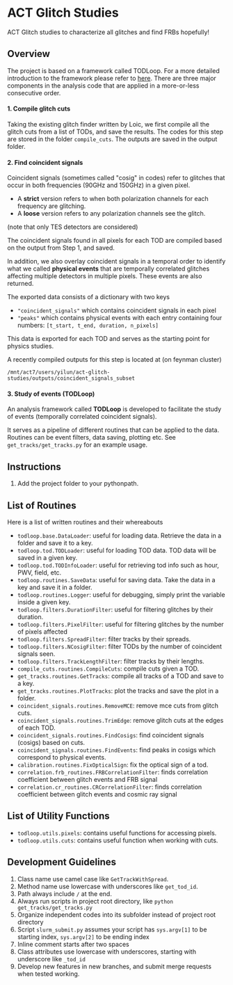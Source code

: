 # ACT Glitch Studies
ACT Glitch studies to characterize all glitches and find FRBs hopefully! 

## Overview
The project is based on a framework called TODLoop. For a more detailed introduction to the framework please refer to [here](https://github.com/pitt-cosmos/act-wiki/wiki/Introduction-to-TODLoop-Framework). There are three major components in the analysis code that are applied in a more-or-less consecutive order.

#### 1. Compile glitch cuts
Taking the existing glitch finder written by Loic, we first compile all the glitch cuts from a list of TODs, and save the results.
The codes for this step are stored in the folder `compile_cuts`. The outputs are saved in the output folder.

#### 2. Find coincident signals
Coincident signals (sometimes called "cosig" in codes) refer to glitches that occur in both frequencies (90GHz and 150GHz) in a given pixel. 

- A **strict** version refers to when both polarization channels for each frequency are glitching. 
- A **loose** version refers to any polarization channels see the glitch. 

(note that only TES detectors are considered) 

The coincident signals found in all pixels for each TOD are compiled based on the output from Step 1, and saved. 

In addition, we also overlay coincident signals in a temporal order to identify what we called **physical events** that are temporally correlated glitches affecting multiple 
detectors in multiple pixels. These events are also returned.

The exported data consists of a dictionary with two keys 

- `"coincident_signals"` which contains coincident signals in each pixel
- `"peaks"` which contains physical events with each entry containing four numbers: `[t_start, t_end, duration, n_pixels]`

This data is exported for each TOD and serves as the starting point for physics studies. 

A recently compiled outputs for this step is located at (on feynman cluster)

```
/mnt/act7/users/yilun/act-glitch-studies/outputs/coincident_signals_subset
```

#### 3. Study of events (TODLoop)
An analysis framework called **TODLoop** is developed to facilitate the study of events (temporally correlated coincident signals). 

It serves as a pipeline of different routines that can be applied to the data. Routines can be event filters, data saving, plotting etc. See `get_tracks/get_tracks.py` for an example usage. 


## Instructions
1. Add the project folder to your pythonpath.

## List of Routines
Here is a list of written routines and their whereabouts
- `todloop.base.DataLoader`: useful for loading data. Retrieve the data in a folder and save it to a key.
- `todloop.tod.TODLoader`: useful for loading TOD data. TOD data will be saved in a given key. 
- `todloop.tod.TODInfoLoader`: useful for retrieving tod info such as hour, PWV, field, etc.
- `todloop.routines.SaveData`: useful for saving data. Take the data in a key and save it in a folder.
- `todloop.routines.Logger`: useful for debugging, simply print the variable inside a given key. 
- `todloop.filters.DurationFilter`: useful for filtering glitches by their duration.
- `todloop.filters.PixelFilter`: useful for filtering glitches by the number of pixels affected
- `todloop.filters.SpreadFilter`: filter tracks by their spreads.
- `todloop.filters.NCosigFilter`: filter TODs by the number of coincident signals seen. 
- `todloop.filters.TrackLengthFilter`: filter tracks by their lengths. 
- `compile_cuts.routines.CompileCuts`: compile cuts given a TOD. 
- `get_tracks.routines.GetTracks`: compile all tracks of a TOD and save to a key.
- `get_tracks.routines.PlotTracks`: plot the tracks and save the plot in a folder. 
- `coincident_signals.routines.RemoveMCE`: remove mce cuts from glitch cuts.
- `coincident_signals.routines.TrimEdge`: remove glitch cuts at the edges of each TOD.
- `coincident_signals.routines.FindCosigs`: find coincident signals (cosigs) based on cuts.
- `coincident_signals.routines.FindEvents`: find peaks in cosigs which correspond to physical events.
- `calibration.routines.FixOpticalSign`: fix the optical sign of a tod.
- `correlation.frb_routines.FRBCorrelationFilter`: finds correlation coefficient between glitch events and FRB signal
- `correlation.cr_routines.CRCorrelationFilter`: finds correlation coefficient between glitch events and cosmic ray signal

## List of Utility Functions
- `todloop.utils.pixels`: contains useful functions for accessing pixels.
- `todloop.utils.cuts`: contains useful function when working with cuts.
## Development Guidelines
1. Class name use camel case like `GetTrackWithSpread`. 
2. Method name use lowercase with underscores like `get_tod_id`. 
3. Path always include `/` at the end. 
4. Always run scripts in project root directory, like `python get_tracks/get_tracks.py`
5. Organize independent codes into its subfolder instead of project root directory
6. Script `slurm_submit.py` assumes your script has `sys.argv[1]` to be starting index, `sys.argv[2]` to be ending index
7. Inline comment starts after two spaces
8. Class attributes use lowercase with underscores, starting with underscore like `_tod_id`
9. Develop new features in new branches, and submit merge requests when tested working. 

